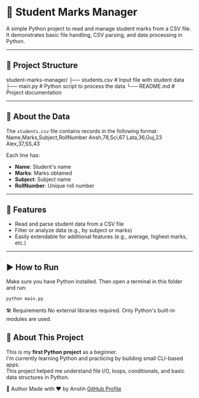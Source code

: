 # 📘 Student Marks Manager

A simple Python project to read and manage student marks from a CSV file.  
It demonstrates basic file handling, CSV parsing, and data processing in Python.

---

## 📂 Project Structure

student-marks-manager/
├── students.csv # Input file with student data
├── main.py # Python script to process the data
└── README.md # Project documentation

---

## 📄 About the Data

The `students.csv` file contains records in the following format:
Name,Marks,Subject,RollNumber
Ansh,78,Sci,67
Lata,36,Guj,23
Alex,37,SS,43


Each line has:
- **Name**: Student's name
- **Marks**: Marks obtained
- **Subject**: Subject name
- **RollNumber**: Unique roll number

---

## 🧠 Features

- Read and parse student data from a CSV file
- Filter or analyze data (e.g., by subject or marks)
- Easily extendable for additional features (e.g., average, highest marks, etc.)

---

## ▶️ How to Run

Make sure you have Python installed. Then open a terminal in this folder and run:

```bash
python main.py
```

🛠️ Requirements
No external libraries required. Only Python's built-in modules are used.

## 🌱 About This Project

This is my **first Python project** as a beginner.  
I'm currently learning Python and practicing by building small CLI-based apps.  
This project helped me understand file I/O, loops, conditionals, and basic data structures in Python.


👤 Author
Made with ❤️ by Anshh
[GitHub Profile](https://github.com/4nshhh)
